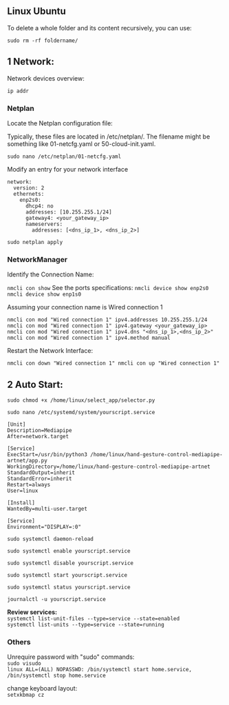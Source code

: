 ## Linux Ubuntu


To delete a whole folder and its content recursively, you can use:

`sudo rm -rf foldername/`

## 1  Network:
Network devices overview:

`ip addr`

### Netplan

Locate the Netplan configuration file:

Typically, these files are located in /etc/netplan/. The filename might be something like 01-netcfg.yaml or 50-cloud-init.yaml.

`sudo nano /etc/netplan/01-netcfg.yaml`

Modify an entry for your network interface 

```
network:
  version: 2
  ethernets:
    enp2s0:
      dhcp4: no
      addresses: [10.255.255.1/24]
      gateway4: <your_gateway_ip>
      nameservers:
        addresses: [<dns_ip_1>, <dns_ip_2>]
```

`
sudo netplan apply
`

### NetworkManager 

Identify the Connection Name: 

`
nmcli con show
`
See the ports specifications:
`
nmcli device show enp2s0
`</br>
`
nmcli device show enp1s0
`</br>


Assuming your connection name is Wired connection 1 

`nmcli con mod "Wired connection 1" ipv4.addresses 10.255.255.1/24
nmcli con mod "Wired connection 1" ipv4.gateway <your_gateway_ip>
nmcli con mod "Wired connection 1" ipv4.dns "<dns_ip_1>,<dns_ip_2>"
nmcli con mod "Wired connection 1" ipv4.method manual
`

Restart the Network Interface:

`
nmcli con down "Wired connection 1"
nmcli con up "Wired connection 1"
`

## 2  Auto Start:

`sudo chmod +x /home/linux/select_app/selector.py
`

`sudo nano /etc/systemd/system/yourscript.service
`

```
[Unit]
Description=Mediapipe
After=network.target

[Service]
ExecStart=/usr/bin/python3 /home/linux/hand-gesture-control-mediapipe-artnet/app.py
WorkingDirectory=/home/linux/hand-gesture-control-mediapipe-artnet
StandardOutput=inherit
StandardError=inherit
Restart=always
User=linux

[Install]
WantedBy=multi-user.target

[Service]
Environment="DISPLAY=:0"
```

`sudo systemctl daemon-reload`

`
sudo systemctl enable yourscript.service
`

`
sudo systemctl disable yourscript.service
`


`
sudo systemctl start yourscript.service
`

`
sudo systemctl status yourscript.service
`

`
journalctl -u yourscript.service
`

<b>Review services:</b></br>
`
systemctl list-unit-files --type=service --state=enabled
`</br>
`
systemctl list-units --type=service --state=running
`</br>

### Others
Unrequire password with "sudo" commands:</br>
`
sudo visudo
`</br>
`
linux ALL=(ALL) NOPASSWD: /bin/systemctl start home.service, /bin/systemctl stop home.service
`</br>

change keyboard layout:</br>
`
setxkbmap cz
`</br>
